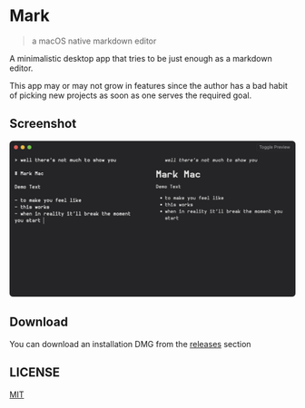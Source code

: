 # Mark

> a macOS native markdown editor

A minimalistic desktop app that tries to be just enough as a markdown editor. 

This app may or may not grow in features since the author has a bad habit of picking 
new projects as soon as one serves the required goal. 


## Screenshot

![](/static/preview.png)

## Download
You can download an installation DMG from the [releases](https://github.com/barelyhuman/mark-mac/releases) section

## LICENSE

[MIT](LICENSE)
